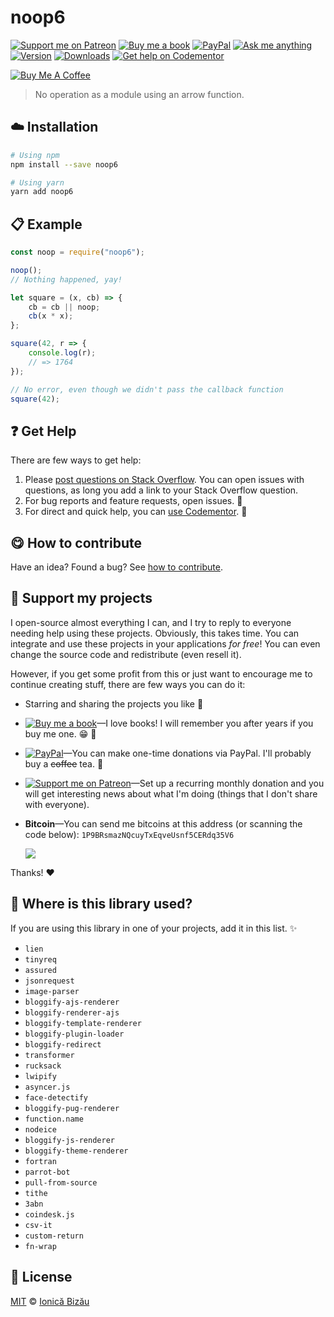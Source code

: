 <!-- Please do not edit this file. Edit the `blah` field in the `package.json` instead. If in doubt, open an issue. -->


















# noop6

 [![Support me on Patreon][badge_patreon]][patreon] [![Buy me a book][badge_amazon]][amazon] [![PayPal][badge_paypal_donate]][paypal-donations] [![Ask me anything](https://img.shields.io/badge/ask%20me-anything-1abc9c.svg)](https://github.com/IonicaBizau/ama) [![Version](https://img.shields.io/npm/v/noop6.svg)](https://www.npmjs.com/package/noop6) [![Downloads](https://img.shields.io/npm/dt/noop6.svg)](https://www.npmjs.com/package/noop6) [![Get help on Codementor](https://cdn.codementor.io/badges/get_help_github.svg)](https://www.codementor.io/johnnyb?utm_source=github&utm_medium=button&utm_term=johnnyb&utm_campaign=github)

<a href="https://www.buymeacoffee.com/H96WwChMy" target="_blank"><img src="https://www.buymeacoffee.com/assets/img/custom_images/yellow_img.png" alt="Buy Me A Coffee"></a>







> No operation as a module using an arrow function.

















## :cloud: Installation

```sh
# Using npm
npm install --save noop6

# Using yarn
yarn add noop6
```













## :clipboard: Example



```js
const noop = require("noop6");

noop();
// Nothing happened, yay!

let square = (x, cb) => {
    cb = cb || noop;
    cb(x * x);
};

square(42, r => {
    console.log(r);
    // => 1764
});

// No error, even though we didn't pass the callback function
square(42);
```











## :question: Get Help

There are few ways to get help:



 1. Please [post questions on Stack Overflow](https://stackoverflow.com/questions/ask). You can open issues with questions, as long you add a link to your Stack Overflow question.
 2. For bug reports and feature requests, open issues. :bug:
 3. For direct and quick help, you can [use Codementor](https://www.codementor.io/johnnyb). :rocket:
















## :yum: How to contribute
Have an idea? Found a bug? See [how to contribute][contributing].


## :sparkling_heart: Support my projects
I open-source almost everything I can, and I try to reply to everyone needing help using these projects. Obviously,
this takes time. You can integrate and use these projects in your applications *for free*! You can even change the source code and redistribute (even resell it).

However, if you get some profit from this or just want to encourage me to continue creating stuff, there are few ways you can do it:


 - Starring and sharing the projects you like :rocket:
 - [![Buy me a book][badge_amazon]][amazon]—I love books! I will remember you after years if you buy me one. :grin: :book:
 - [![PayPal][badge_paypal]][paypal-donations]—You can make one-time donations via PayPal. I'll probably buy a ~~coffee~~ tea. :tea:
 - [![Support me on Patreon][badge_patreon]][patreon]—Set up a recurring monthly donation and you will get interesting news about what I'm doing (things that I don't share with everyone).
 - **Bitcoin**—You can send me bitcoins at this address (or scanning the code below): `1P9BRsmazNQcuyTxEqveUsnf5CERdq35V6`

    ![](https://i.imgur.com/z6OQI95.png)


Thanks! :heart:
















## :dizzy: Where is this library used?
If you are using this library in one of your projects, add it in this list. :sparkles:

 - `lien`
 - `tinyreq`
 - `assured`
 - `jsonrequest`
 - `image-parser`
 - `bloggify-ajs-renderer`
 - `bloggify-renderer-ajs`
 - `bloggify-template-renderer`
 - `bloggify-plugin-loader`
 - `bloggify-redirect`
 - `transformer`
 - `rucksack`
 - `lwipify`
 - `asyncer.js`
 - `face-detectify`
 - `bloggify-pug-renderer`
 - `function.name`
 - `nodeice`
 - `bloggify-js-renderer`
 - `bloggify-theme-renderer`
 - `fortran`
 - `parrot-bot`
 - `pull-from-source`
 - `tithe`
 - `3abn`
 - `coindesk.js`
 - `csv-it`
 - `custom-return`
 - `fn-wrap`











## :scroll: License

[MIT][license] © [Ionică Bizău][website]






[license]: /LICENSE
[website]: https://ionicabizau.net
[contributing]: /CONTRIBUTING.md
[docs]: /DOCUMENTATION.md
[badge_patreon]: https://ionicabizau.github.io/badges/patreon.svg
[badge_amazon]: https://ionicabizau.github.io/badges/amazon.svg
[badge_paypal]: https://ionicabizau.github.io/badges/paypal.svg
[badge_paypal_donate]: https://ionicabizau.github.io/badges/paypal_donate.svg
[patreon]: https://www.patreon.com/ionicabizau
[amazon]: http://amzn.eu/hRo9sIZ
[paypal-donations]: https://www.paypal.com/cgi-bin/webscr?cmd=_s-xclick&hosted_button_id=RVXDDLKKLQRJW
